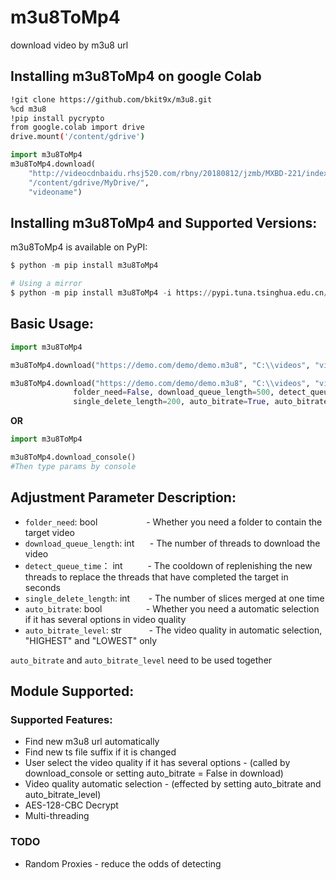 # m3u8ToMp4
download video by m3u8 url

## Installing m3u8ToMp4 on google Colab
```bash
!git clone https://github.com/bkit9x/m3u8.git
%cd m3u8
!pip install pycrypto
from google.colab import drive
drive.mount('/content/gdrive')
```

```python
import m3u8ToMp4
m3u8ToMp4.download(
    "http://videocdnbaidu.rhsj520.com/rbny/20180812/jzmb/MXBD-221/index.m3u8",
    "/content/gdrive/MyDrive/",
    "videoname")
```


## Installing m3u8ToMp4 and Supported Versions:
m3u8ToMp4 is available on PyPI:
```python
$ python -m pip install m3u8ToMp4

# Using a mirror
$ python -m pip install m3u8ToMp4 -i https://pypi.tuna.tsinghua.edu.cn/simple
```

## Basic Usage:

```python
import m3u8ToMp4

m3u8ToMp4.download("https://demo.com/demo/demo.m3u8", "C:\\videos", "video_name")  #using default config

m3u8ToMp4.download("https://demo.com/demo/demo.m3u8", "C:\\videos", "video_name",
              folder_need=False, download_queue_length=500, detect_queue_time=5,
              single_delete_length=200, auto_bitrate=True, auto_bitrate_level="HIGHEST")  #using adjustment params
```

**OR**

```python
import m3u8ToMp4

m3u8ToMp4.download_console()
#Then type params by console
```

## Adjustment Parameter Description:
* ```folder_need```: bool   &emsp;&emsp;&emsp;&emsp;&emsp;  - Whether you need a folder to contain the target video
* ```download_queue_length```: int   &emsp;&thinsp;   - The number of threads to download the video
* ```detect_queue_time```： int   &emsp;&emsp;&nbsp;   - The cooldown of replenishing the new threads to replace the threads that have completed the target in seconds
* ```single_delete_length```: int   &emsp;&thinsp;&thinsp;&thinsp;   - The number of slices merged at one time
* ```auto_bitrate```: bool    &emsp;&emsp;&emsp;&emsp;&nbsp;&thinsp;  - Whether you need a automatic selection if it has several options in video quality
* ```auto_bitrate_level```: str  &emsp;&emsp;&nbsp;&nbsp;    - The video quality in automatic selection, "HIGHEST" and "LOWEST" only 

```auto_bitrate``` and ```auto_bitrate_level``` need to be used together

## Module Supported:
### Supported Features:
* Find new m3u8 url automatically
* Find new ts file suffix if it is changed
* User select the video quality if it has several options - (called by download_console or setting auto_bitrate = False in download)
* Video quality automatic selection - (effected by setting auto_bitrate and auto_bitrate_level)
* AES-128-CBC Decrypt
* Multi-threading
### TODO 
* Random Proxies - reduce the odds of detecting
